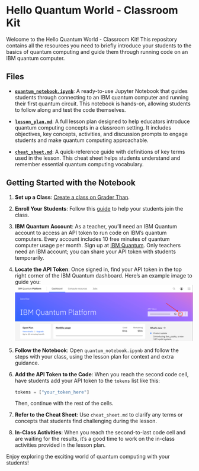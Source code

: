# Hello Quantum World - Classroom Kit

Welcome to the Hello Quantum World - Classroom Kit! This repository contains all the resources you need to briefly introduce your students to the basics of quantum computing and guide them through running code on an IBM quantum computer.

## Files

- [**`quantum_notebook.ipynb`**](./quantum_notebook.ipynb): A ready-to-use Jupyter Notebook that guides students through connecting to an IBM quantum computer and running their first quantum circuit. This notebook is hands-on, allowing students to follow along and test the code themselves.

- [**`lesson_plan.md`**](./lesson_plan.md): A full lesson plan designed to help educators introduce quantum computing concepts in a classroom setting. It includes objectives, key concepts, activities, and discussion prompts to engage students and make quantum computing approachable.

- [**`cheat_sheet.md`**](./cheat_sheet.md): A quick-reference guide with definitions of key terms used in the lesson. This cheat sheet helps students understand and remember essential quantum computing vocabulary.

## Getting Started with the Notebook 

1. **Set up a Class**: [Create a class on Grader Than](https://docs.graderthan.com/courses/create/).
2. **Enroll Your Students**: Follow this [guide](https://docs.graderthan.com/courses/my-class/) to help your students join the class.
3. **IBM Quantum Account**: As a teacher, you’ll need an IBM Quantum account to access an API token to run code on IBM’s quantum computers. Every account includes 10 free minutes of quantum computer usage per month. Sign up at [IBM Quantum](https://quantum-computing.ibm.com/). Only teachers need an IBM account; you can share your API token with students temporarily.
4. **Locate the API Token**: Once signed in, find your API token in the top right corner of the IBM Quantum dashboard. Here’s an example image to guide you:
   ![IBM Quantum Platform](./images/dashboard.png)

5. **Follow the Notebook**: Open `quantum_notebook.ipynb` and follow the steps with your class, using the lesson plan for context and extra guidance.
6. **Add the API Token to the Code**: When you reach the second code cell, have students add your API token to the `tokens` list like this:

   ```python
   tokens = ["your_token_here"]
   ```

   Then, continue with the rest of the cells.

7. **Refer to the Cheat Sheet**: Use `cheat_sheet.md` to clarify any terms or concepts that students find challenging during the lesson.

8. **In-Class Activities**: When you reach the second-to-last code cell and are waiting for the results, it’s a good time to work on the in-class activities provided in the lesson plan.

Enjoy exploring the exciting world of quantum computing with your students!